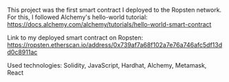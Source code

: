 This project was the first smart contract I deployed to the Ropsten network. For this, I followed Alchemy's hello-world tutorial: https://docs.alchemy.com/alchemy/tutorials/hello-world-smart-contract

Link to my deployed smart contract on Ropsten: https://ropsten.etherscan.io/address/0x739af7a68f102a7e76a746afc5df13dd0c8911ac

Used technologies: Solidity, JavaScript, Hardhat, Alchemy, Metamask, React